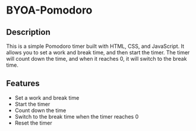 # BYOA-Pomodoro

## Description

This is a simple Pomodoro timer built with HTML, CSS, and JavaScript. It allows you to set a work and break time, and then start the timer. The timer will count down the time, and when it reaches 0, it will switch to the break time.

## Features

- Set a work and break time
- Start the timer
- Count down the time
- Switch to the break time when the timer reaches 0
- Reset the timer

